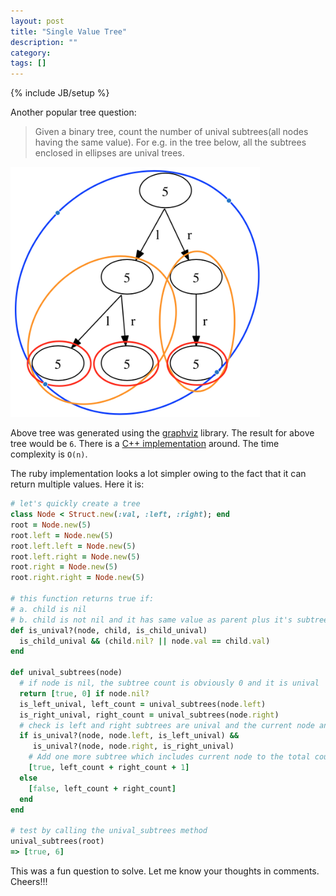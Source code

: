 ```yaml
---
layout: post
title: "Single Value Tree"
description: ""
category:
tags: []
---
```

{% include JB/setup %}

Another popular tree question:

> Given a binary tree, count the number of unival subtrees(all nodes having the same value).
> For e.g. in the tree below, all the subtrees enclosed in ellipses are unival trees.

<img width="400" alt="unival_tree" src="/assets/images/unival_tree.png">

Above tree was generated using the [graphviz](https://github.com/glejeune/Ruby-Graphviz) library. The result for above tree would be `6`. There is a [C++ implementation](https://crazycoderzz.wordpress.com/count-the-number-of-unival-subtrees-in-a-binary-tree/) around. The time complexity is `O(n)`.

The ruby implementation looks a lot simpler owing to the fact that it can return multiple values. Here it is:

```ruby
# let's quickly create a tree
class Node < Struct.new(:val, :left, :right); end
root = Node.new(5)
root.left = Node.new(5)
root.left.left = Node.new(5)
root.left.right = Node.new(5)
root.right = Node.new(5)
root.right.right = Node.new(5)

# this function returns true if:
# a. child is nil
# b. child is not nil and it has same value as parent plus it's subtree is a unival until the child
def is_unival?(node, child, is_child_unival)
  is_child_unival && (child.nil? || node.val == child.val)
end

def unival_subtrees(node)
  # if node is nil, the subtree count is obviously 0 and it is unival
  return [true, 0] if node.nil?
  is_left_unival, left_count = unival_subtrees(node.left)
  is_right_unival, right_count = unival_subtrees(node.right)
  # check is left and right subtrees are unival and the current node and children have same values
  if is_unival?(node, node.left, is_left_unival) &&
     is_unival?(node, node.right, is_right_unival)
    # Add one more subtree which includes current node to the total count
    [true, left_count + right_count + 1]
  else
    [false, left_count + right_count]
  end
end

# test by calling the unival_subtrees method
unival_subtrees(root)
=> [true, 6]
```

This was a fun question to solve. Let me know your thoughts in comments. Cheers!!!
